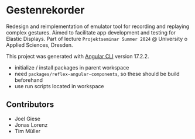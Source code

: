 # Gestenrekorder

Redesign and reimplementation of emulator tool for recording and replaying complex gestures. Aimed to facilitate app development and testing for Elastic Displays. Part of lecture `Projektseminar Summer 2024` @ University o Applied Sciences, Dresden.

This project was generated with [Angular CLI](https://github.com/angular/angular-cli) version 17.2.2.

* initialize / install packages in parent workspace
* need `packages/reflex-angular-components`, so these should be build beforehand
* use run scripts located in workspace

## Contributors

* Joel Giese
* Jonas Lorenz
* Tim Müller
